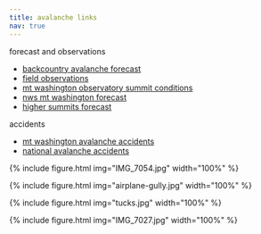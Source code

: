 ```yaml
---
title: avalanche links
nav: true
---
```


forecast and observations
* [backcountry avalanche forecast](https://www.mountwashingtonavalanchecenter.org/forecasts/#/presidential-range)
* [field observations](https://www.mountwashingtonavalanchecenter.org/observations/#/view)
* [mt washington observatory summit conditions](https://mountwashington.org/weather/current-summit-conditions/)
* [nws mt washington forecast](https://forecast.weather.gov/MapClick.php?lat=44.27049000000005&lon=-71.30345999999997)
* [higher summits forecast](https://mountwashington.org/weather/higher-summits-forecast/)

accidents
* [mt washington avalanche accidents](https://www.mountwashingtonavalanchecenter.org/incidents/)
* [national avalanche accidents](https://avalanche.org/avalanche-accidents/)

{% include figure.html img="IMG_7054.jpg" width="100%" %}

{% include figure.html img="airplane-gully.jpg" width="100%" %}

{% include figure.html img="tucks.jpg" width="100%" %}

{% include figure.html img="IMG_7027.jpg" width="100%" %}





<!---
webcams  
* [mt washington from wildcat](https://www.youtube.com/watch?v=p24ghWgdpew)
* [observatory tower webcam](https://www.youtube.com/watch?v=5qVHjf7hKZU)
* [observatory deck webcam](https://www.youtube.com/watch?v=RUN2G9r136c)  

references
* [avalanche encyclopedia](https://avalanche.org/avalanche-encyclopedia/)
* [avalanche problems](https://avalanche.org/avalanche-encyclopedia/avalanche/avalanche-problems/)
* [avalanche danger scale](https://avalanche.org/avalanche-encyclopedia/human/resources/north-american-public-avalanche-danger-scale/)

{% include figure.html img="https://forecast.weather.gov/meteograms/Plotter.php?lat=44.2705&lon=-71.3035&wfo=GYX&zcode=NHZ002&gset=20&gdiff=6&unit=0&tinfo=EY5&ahour=0&pcmd=11011111111110000000000000000000000000000000000000000000000&lg=en&indu=1!1!1!&dd=&bw=&hrspan=48&pqpfhr=6&psnwhr=6" caption="mt washington (elev. 5650ft)" width="100%" %}

{% include figure.html img="https://weather.cod.edu/cdata/satellite_r/subregional/New_England/current/New_England.radar.current.gif" caption="" width="200%" %}
[Northeast Loop](https://weather.cod.edu/satrad/?parms=subregional-New_England-comp_radar-48-0-100-1&checked=map&colorbar=undefined) / 
[NEXRAD Dual-Pol Loop](https://weather.cod.edu/satrad/nexrad/?parms=GYX-N0B-1-24-50-usa-rad)

{% include figure.html img="https://www.somassbu.org/wx/products/liwrf/front_page_loop.gif" caption="" width="300%" %}

--->
